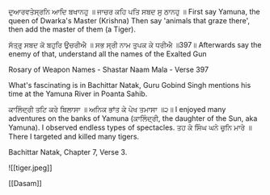 ਦੁਆਰਵਤੇਸ੍ਰਨਿ ਆਦਿ ਬਖਾਨਹੁ ॥ ਜਾਚਰ ਕਹਿ ਪਤਿ ਸਬਦ ਸੁ ਠਾਨਹੁ ॥ 
First say Yamuna, the queen of Dwarka's Master (Krishna) Then say 'animals that graze there', then add the master of them (a Tiger). 

ਸੱਤ੍ਰੁ ਸਬਦ ਕੋ ਬਹੁਰਿ ਉਚਰੀਐ ॥ ਸਭ ਸ੍ਰੀ ਨਾਮ ਤੁਪਕ ਕੇ ਧਰੀਐ ॥397॥ 
Afterwards say the enemy of that, understand all the names of the Exalted Gun 

Rosary of Weapon Names - Shastar Naam Mala - Verse 397 

What's fascinating is in Bachittar Natak, Guru Gobind Singh mentions his time at the Yamuna River in Poanta Sahib. 

ਕਾਲਿੰਦ੍ਰੀ ਤਟਿ ਕਰੇ ਬਿਲਾਸਾ ॥ ਅਨਿਕ ਭਾਂਤ ਕੇ ਪੇਖ ਤਮਾਸਾ ॥੨॥ 
I enjoyed many adventures on the banks of Yamuna (ਕਾਲਿੰਦ੍ਰੀ, the daughter of the Sun, aka Yamuna). I observed endless types of spectacles. 
ਤਹ ਕੇ ਸਿੰਘ ਘਨੇ ਚੁਨਿ ਮਾਰੇ ॥ 
There I targeted and killed many tigers. 

Bachittar Natak, Chapter 7, Verse 3.

![[tiger.jpeg]]

[[Dasam]]